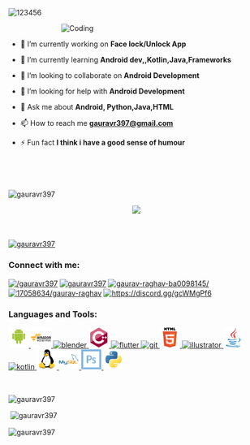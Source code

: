 ![123456](https://user-images.githubusercontent.com/57338455/135743088-496ce880-6bf2-4cf2-8946-e8b5e92bf589.png)


<img align="right" alt="Coding" width="400" src="https://user-images.githubusercontent.com/57338455/135742612-f62c1561-7fbd-491c-9b04-a7231eb9af84.gif"/>

<br>

- 🔭 I’m currently working on **Face lock/Unlock App**

- 🌱 I’m currently learning **Android dev,,Kotlin,Java,Frameworks**

- 👯 I’m looking to collaborate on **Android Development**

- 🤝 I’m looking for help with **Android Development**

- 💬 Ask me about **Android, Python,Java,HTML**

- 📫 How to reach me **gauravr397@gmail.com**

- ⚡ Fun fact **I think i have a good sense of humour**

<br>
<br>
<br>
<p align="left"> <img src="https://komarev.com/ghpvc/?username=gauravr397&label=Profile%20views&color=0e75b6&style=flat" alt="gauravr397" /> </p>
<div align="center">
  <img src="https://github-profile-trophy.vercel.app/?username=gauravr397&column=7&theme=onedark" />
</div>
<br>
<br>
<p align="left"> <a href="https://twitter.com/gauravr397" target="blank"><img src="https://img.shields.io/twitter/follow/gauravr397?logo=twitter&style=for-the-badge" alt="gauravr397" /></a> </p>


<h3 align="left">Connect with me:</h3>
<p align="left">
<a href="https://dev.to//gauravr397" target="blank"><img align="center" src="https://cdn.jsdelivr.net/npm/simple-icons@3.0.1/icons/dev-dot-to.svg" alt="/gauravr397" height="30" width="40" /></a>
<a href="https://twitter.com/gauravr397" target="blank"><img align="center" src="https://raw.githubusercontent.com/rahuldkjain/github-profile-readme-generator/master/src/images/icons/Social/twitter.svg" alt="gauravr397" height="30" width="40" /></a>
<a href="https://linkedin.com/in/gaurav-raghav-ba0098145/" target="blank"><img align="center" src="https://raw.githubusercontent.com/rahuldkjain/github-profile-readme-generator/master/src/images/icons/Social/linked-in-alt.svg" alt="gaurav-raghav-ba0098145/" height="30" width="40" /></a>
<a href="https://stackoverflow.com/users/17058634/gaurav-raghav" target="blank"><img align="center" src="https://raw.githubusercontent.com/rahuldkjain/github-profile-readme-generator/master/src/images/icons/Social/stack-overflow.svg" alt="17058634/gaurav-raghav" height="30" width="40" /></a>
<a href="https://discord.gg/https://discord.gg/gcWMgPf6" target="blank"><img align="center" src="https://raw.githubusercontent.com/rahuldkjain/github-profile-readme-generator/master/src/images/icons/Social/discord.svg" alt="https://discord.gg/gcWMgPf6" height="30" width="40" /></a>
</p>


<h3 align="left">Languages and Tools:</h3>
<p align="left"> <a href="https://developer.android.com" target="_blank"> <img src="https://raw.githubusercontent.com/devicons/devicon/master/icons/android/android-original-wordmark.svg" alt="android" width="40" height="40"/> </a> <a href="https://aws.amazon.com" target="_blank"> <img src="https://raw.githubusercontent.com/devicons/devicon/master/icons/amazonwebservices/amazonwebservices-original-wordmark.svg" alt="aws" width="40" height="40"/> </a> <a href="https://www.blender.org/" target="_blank"> <img src="https://download.blender.org/branding/community/blender_community_badge_white.svg" alt="blender" width="40" height="40"/> </a> <a href="https://www.w3schools.com/cpp/" target="_blank"> <img src="https://raw.githubusercontent.com/devicons/devicon/master/icons/cplusplus/cplusplus-original.svg" alt="cplusplus" width="40" height="40"/> </a> <a href="https://flutter.dev" target="_blank"> <img src="https://www.vectorlogo.zone/logos/flutterio/flutterio-icon.svg" alt="flutter" width="40" height="40"/> </a> <a href="https://git-scm.com/" target="_blank"> <img src="https://www.vectorlogo.zone/logos/git-scm/git-scm-icon.svg" alt="git" width="40" height="40"/> </a> <a href="https://www.w3.org/html/" target="_blank"> <img src="https://raw.githubusercontent.com/devicons/devicon/master/icons/html5/html5-original-wordmark.svg" alt="html5" width="40" height="40"/> </a> <a href="https://www.adobe.com/in/products/illustrator.html" target="_blank"> <img src="https://www.vectorlogo.zone/logos/adobe_illustrator/adobe_illustrator-icon.svg" alt="illustrator" width="40" height="40"/> </a> <a href="https://www.java.com" target="_blank"> <img src="https://raw.githubusercontent.com/devicons/devicon/master/icons/java/java-original.svg" alt="java" width="40" height="40"/> </a> <a href="https://kotlinlang.org" target="_blank"> <img src="https://www.vectorlogo.zone/logos/kotlinlang/kotlinlang-icon.svg" alt="kotlin" width="40" height="40"/> </a> <a href="https://www.linux.org/" target="_blank"> <img src="https://raw.githubusercontent.com/devicons/devicon/master/icons/linux/linux-original.svg" alt="linux" width="40" height="40"/> </a> <a href="https://www.mysql.com/" target="_blank"> <img src="https://raw.githubusercontent.com/devicons/devicon/master/icons/mysql/mysql-original-wordmark.svg" alt="mysql" width="40" height="40"/> </a> <a href="https://www.photoshop.com/en" target="_blank"> <img src="https://raw.githubusercontent.com/devicons/devicon/master/icons/photoshop/photoshop-line.svg" alt="photoshop" width="40" height="40"/> </a> <a href="https://www.python.org" target="_blank"> <img src="https://raw.githubusercontent.com/devicons/devicon/master/icons/python/python-original.svg" alt="python" width="40" height="40"/> </a> </p>

<br>

<p><img align="center" src="https://github-readme-stats.vercel.app/api/top-langs?username=gauravr397&show_icons=true&locale=en&layout=compact" alt="gauravr397" /></p>
<p>&nbsp;<img align="center" src="https://github-readme-stats.vercel.app/api?username=gauravr397&show_icons=true&locale=en" alt="gauravr397" /></p>
<p><img align="center" src="https://github-readme-streak-stats.herokuapp.com/?user=gauravr397&" alt="gauravr397" /></p>

